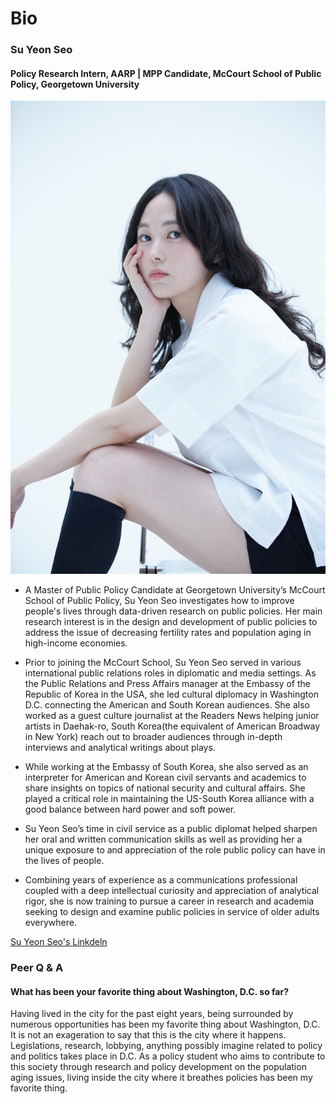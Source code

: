 # Bio
### Su Yeon Seo
#### Policy Research Intern, AARP | MPP Candidate, McCourt School of Public Policy, Georgetown University
![picture](images/profile.JPG)
- A Master of Public Policy Candidate at Georgetown University’s McCourt School of Public Policy, Su Yeon Seo investigates how to improve people's lives through data-driven research on public policies. Her main research interest is in the design and development of public policies to address the issue of decreasing fertility rates and population aging in high-income economies.

- Prior to joining the McCourt School, Su Yeon Seo served in various international public relations roles in diplomatic and media settings. As the Public Relations and Press Affairs manager at the Embassy of the Republic of Korea in the USA, she led cultural diplomacy in Washington D.C. connecting the American and South Korean audiences. She also worked as a guest culture journalist at the Readers News helping junior artists in Daehak-ro, South Korea(the equivalent of American Broadway in New York) reach out to broader audiences through in-depth interviews and analytical writings about plays.

- While working at the Embassy of South Korea, she also served as an interpreter for American and Korean civil servants and academics to share insights on topics of national security and cultural affairs. She played a critical role in maintaining the US-South Korea alliance with a good balance between hard power and soft power.

- Su Yeon Seo’s time in civil service as a public diplomat helped sharpen her oral and written communication skills as well as providing her a unique exposure to and appreciation of the role public policy can have in the lives of people. 

- Combining years of experience as a communications professional coupled with a deep intellectual curiosity and appreciation of analytical rigor, she is now training to pursue a career in research and academia seeking to design and examine public policies in service of older adults everywhere.

 [Su Yeon Seo's Linkdeln](https://www.linkedin.com/in/su-yeon-s-112528157)

 ### Peer Q & A
 #### What has been your favorite thing about Washington, D.C. so far?

Having lived in the city for the past eight years, being surrounded by numerous opportunities has been my favorite thing about Washington, D.C. It is not an exageration to say that this is the city where it happens. Legislations, research, lobbying, anything possibly imagine related to policy and politics takes place in D.C. As a policy student who aims to contribute to this society through research and policy development on the population aging issues, living inside the city where it breathes policies has been my favorite thing.